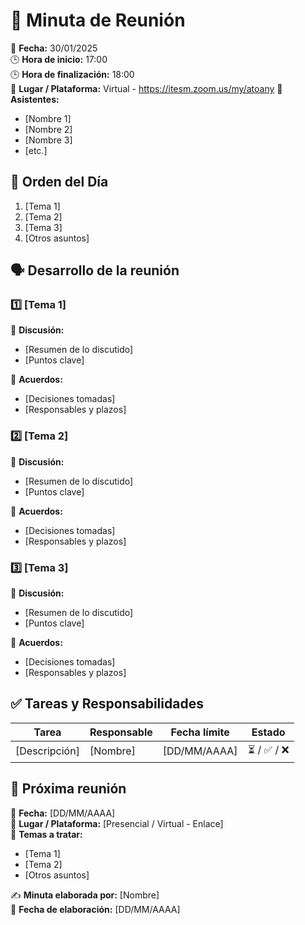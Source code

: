 # 📝 Minuta de Reunión  

📆 **Fecha:** 30/01/2025  
🕒 **Hora de inicio:** 17:00  
🕒 **Hora de finalización:** 18:00  
📍 **Lugar / Plataforma:** Virtual -  https://itesm.zoom.us/my/atoany
👥 **Asistentes:**  
- [Nombre 1]  
- [Nombre 2]  
- [Nombre 3]  
- [etc.]  

## 📌 Orden del Día  
1. [Tema 1]  
2. [Tema 2]  
3. [Tema 3]  
4. [Otros asuntos]  

## 🗣️ Desarrollo de la reunión  
### 1️⃣ [Tema 1]  
📝 **Discusión:**  
- [Resumen de lo discutido]  
- [Puntos clave]  

📌 **Acuerdos:**  
- [Decisiones tomadas]  
- [Responsables y plazos]  

### 2️⃣ [Tema 2]  
📝 **Discusión:**  
- [Resumen de lo discutido]  
- [Puntos clave]  

📌 **Acuerdos:**  
- [Decisiones tomadas]  
- [Responsables y plazos]  

### 3️⃣ [Tema 3]  
📝 **Discusión:**  
- [Resumen de lo discutido]  
- [Puntos clave]  

📌 **Acuerdos:**  
- [Decisiones tomadas]  
- [Responsables y plazos]  

## ✅ Tareas y Responsabilidades  
| Tarea | Responsable | Fecha límite | Estado |
|-------|------------|--------------|--------|
| [Descripción] | [Nombre] | [DD/MM/AAAA] | ⏳ / ✅ / ❌ |

## 📅 Próxima reunión  
📆 **Fecha:** [DD/MM/AAAA]  
📍 **Lugar / Plataforma:** [Presencial / Virtual - Enlace]  
📌 **Temas a tratar:**  
- [Tema 1]  
- [Tema 2]  
- [Otros asuntos]  

✍️ **Minuta elaborada por:** [Nombre]  
📅 **Fecha de elaboración:** [DD/MM/AAAA]  
